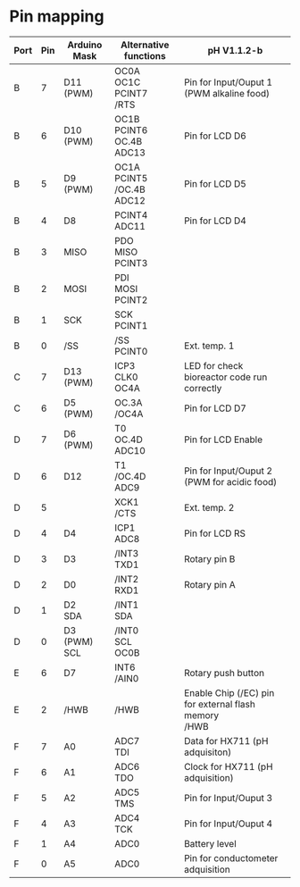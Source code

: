 # Pin mapping

| Port | Pin | Arduino Mask        | Alternative functions                         | pH V1.1.2-b                                                        |
| ---- | --- | ------------------- | --------------------------------------------- | ------------------------------------------------------------------ |
| B    | 7   | D11 (PWM)           | OC0A <br /> OC1C <br /> PCINT7 <br /> /RTS    | Pin for Input/Ouput 1 (PWM alkaline food)                          |
| B    | 6   | D10 (PWM)           | OC1B <br /> PCINT6 <br /> OC.4B <br /> ADC13  | Pin for LCD D6                                                     |
| B    | 5   | D9 (PWM)            | OC1A <br /> PCINT5 <br /> /OC.4B <br /> ADC12 | Pin for LCD D5                                                     |
| B    | 4   | D8                  | PCINT4 <br /> ADC11                           | Pin for LCD D4                                                     |
| B    | 3   | MISO                | PDO <br /> MISO <br /> PCINT3                 |
| B    | 2   | MOSI                | PDI <br /> MOSI <br /> PCINT2                 |
| B    | 1   | SCK                 | SCK <br /> PCINT1                             |
| B    | 0   | /SS                 | /SS <br /> PCINT0                             | Ext. temp. 1                                                       |
| C    | 7   | D13 (PWM)           | ICP3 <br /> CLK0 <br /> OC4A                  | LED for check bioreactor code run correctly                        |
| C    | 6   | D5 (PWM)            | OC.3A <br /> /OC4A                            | Pin for LCD D7                                                     |
| D    | 7   | D6 (PWM)            | T0 <br /> OC.4D <br /> ADC10                  | Pin for LCD Enable                                                 |
| D    | 6   | D12                 | T1 <br /> /OC.4D <br /> ADC9                  | Pin for Input/Ouput 2 (PWM for acidic food)                        |
| D    | 5   |                     | XCK1 <br /> /CTS                              | Ext. temp. 2                                                       |
| D    | 4   | D4                  | ICP1 <br /> ADC8                              | Pin for LCD RS                                                     |
| D    | 3   | D3                  | /INT3 <br /> TXD1                             | Rotary pin B                                                       |
| D    | 2   | D0                  | /INT2 <br /> RXD1                             | Rotary pin A                                                       |
| D    | 1   | D2 <br /> SDA       | /INT1 <br /> SDA                              |                                                                    |
| D    | 0   | D3 (PWM) <br /> SCL | /INT0 <br /> SCL <br /> OC0B                  |                                                                    |
| E    | 6   | D7                  | INT6 <br /> /AIN0                             | Rotary push button                                                 |
| E    | 2   | /HWB                | /HWB                                          | Enable Chip (/EC) pin for external flash memory <br /> /HWB <br /> |
| F    | 7   | A0                  | ADC7 <br /> TDI                               | Data for HX711 (pH adquisiton)                                     |
| F    | 6   | A1                  | ADC6 <br /> TDO                               | Clock for HX711 (pH adquisition)                                   |
| F    | 5   | A2                  | ADC5 <br /> TMS                               | Pin for Input/Ouput 3                                              |
| F    | 4   | A3                  | ADC4 <br /> TCK                               | Pin for Input/Ouput 4                                              |
| F    | 1   | A4                  | ADC0                                          | Battery level                                                      |
| F    | 0   | A5                  | ADC0                                          | Pin for conductometer adquisition                                  |
